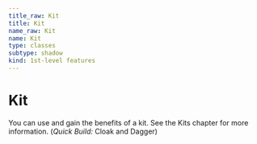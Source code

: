 ```yaml
---
title_raw: Kit
title: Kit
name_raw: Kit
name: Kit
type: classes
subtype: shadow
kind: 1st-level features
---
```


# Kit

You can use and gain the benefits of a kit. See the Kits chapter for more information. (*Quick Build:* Cloak and Dagger)
